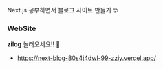 Next.js 공부하면서 블로그 사이트 만들기 🤓

### WebSite
**zilog** 놀러오세요!! 🙌 
- https://next-blog-80s4j4dwl-99-zziy.vercel.app/
